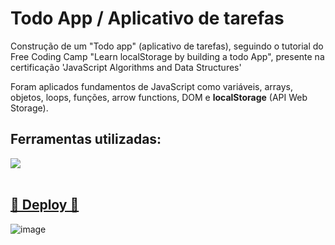 <h1>  Todo App / Aplicativo de tarefas  </h2> 
Construção de um "Todo app" (aplicativo de tarefas), seguindo o tutorial do Free Coding Camp "Learn localStorage by building a todo App", presente na certificação 'JavaScript Algorithms and Data Structures'

Foram aplicados fundamentos de JavaScript como variáveis, arrays, objetos, loops, funções, arrow functions, DOM e **localStorage** (API Web Storage).


<div align="left">
   <h2>Ferramentas utilizadas: </h2>
  <a href="https://skillicons.dev">
    <img src="https://skillicons.dev/icons?i=js,html,css,figma" />
  </a>
</div> 
<br>

<h2>
<a href="https://todo-app-rouge-chi-94.vercel.app/"> 🔗 Deploy 🔗</a>
</h2>

![image](https://github.com/luanatex/Todo-app/assets/141527536/cdc1546f-b8ed-4f89-a2d4-0767d7254793)



